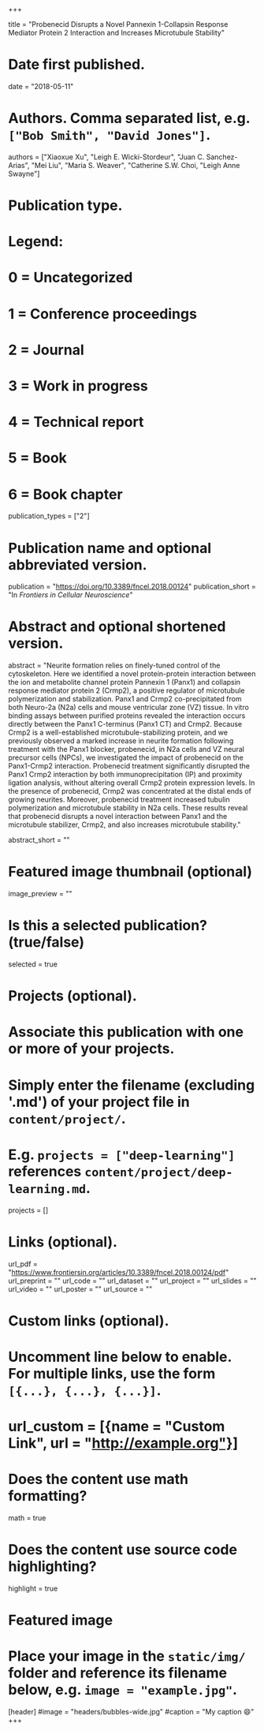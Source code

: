 +++

title = "Probenecid Disrupts a Novel Pannexin 1-Collapsin Response Mediator Protein 2 Interaction and Increases Microtubule Stability"

# Date first published.
date = "2018-05-11"

# Authors. Comma separated list, e.g. `["Bob Smith", "David Jones"]`.
authors = ["Xiaoxue Xu", "Leigh E. Wicki-Stordeur", "Juan C. Sanchez-Arias", "Mei Liu", "Maria S. Weaver", "Catherine S.W. Choi, "Leigh Anne Swayne"]

# Publication type.
# Legend:
# 0 = Uncategorized
# 1 = Conference proceedings
# 2 = Journal
# 3 = Work in progress
# 4 = Technical report
# 5 = Book
# 6 = Book chapter
publication_types = ["2"]

# Publication name and optional abbreviated version.
publication = "https://doi.org/10.3389/fncel.2018.00124"
publication_short = "In *Frontiers in Cellular Neuroscience*"

# Abstract and optional shortened version.
abstract = "Neurite formation relies on finely-tuned control of the cytoskeleton. Here we identified a novel protein-protein interaction between the ion and metabolite channel protein Pannexin 1 (Panx1) and collapsin response mediator protein 2 (Crmp2), a positive regulator of microtubule polymerization and stabilization. Panx1 and Crmp2 co-precipitated from both Neuro-2a (N2a) cells and mouse ventricular zone (VZ) tissue. In vitro binding assays between purified proteins revealed the interaction occurs directly between the Panx1 C-terminus (Panx1 CT) and Crmp2. Because Crmp2 is a well-established microtubule-stabilizing protein, and we previously observed a marked increase in neurite formation following treatment with the Panx1 blocker, probenecid, in N2a cells and VZ neural precursor cells (NPCs), we investigated the impact of probenecid on the Panx1-Crmp2 interaction. Probenecid treatment significantly disrupted the Panx1 Crmp2 interaction by both immunoprecipitation (IP) and proximity ligation analysis, without altering overall Crmp2 protein expression levels. In the presence of probenecid, Crmp2 was concentrated at the distal ends of growing neurites. Moreover, probenecid treatment increased tubulin polymerization and microtubule stability in N2a cells. These results reveal that probenecid disrupts a novel interaction between Panx1 and the microtubule stabilizer, Crmp2, and also increases microtubule stability."

abstract_short = ""

# Featured image thumbnail (optional)
image_preview = ""

# Is this a selected publication? (true/false)
selected = true

# Projects (optional).
#   Associate this publication with one or more of your projects.
#   Simply enter the filename (excluding '.md') of your project file in `content/project/`.
#   E.g. `projects = ["deep-learning"]` references `content/project/deep-learning.md`.
projects = []

# Links (optional).
url_pdf = "https://www.frontiersin.org/articles/10.3389/fncel.2018.00124/pdf"
url_preprint = ""
url_code = ""
url_dataset = ""
url_project = ""
url_slides = ""
url_video = ""
url_poster = ""
url_source = ""

# Custom links (optional).
#   Uncomment line below to enable. For multiple links, use the form `[{...}, {...}, {...}]`.
# url_custom = [{name = "Custom Link", url = "http://example.org"}]

# Does the content use math formatting?
math = true

# Does the content use source code highlighting?
highlight = true

# Featured image
# Place your image in the `static/img/` folder and reference its filename below, e.g. `image = "example.jpg"`.
[header]
#image = "headers/bubbles-wide.jpg"
#caption = "My caption 😄"
+++
